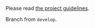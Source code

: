 Please read [the project guidelines](https://github.com/lillian-lemmer/hypatia/wiki/Project-Guidelines).

Branch from `develop`.
